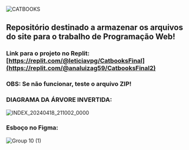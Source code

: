 
![CATBOOKS](https://github.com/mareshbard/CatBook/assets/125154278/ab345eec-4cc9-425b-8d85-a9c2e2ff5e4f)


## Repositório destinado a armazenar os arquivos do site para o trabalho de Programação Web!

### Link para o projeto no Replit: [https://replit.com/@leticiavpg/CatbooksFinal](https://replit.com/@analuizag59/CatbooksFinal2)
### OBS: Se não funcionar, teste o arquivo ZIP!

### DIAGRAMA DA ÁRVORE INVERTIDA:
![INDEX_20240418_211002_0000](https://github.com/mareshbard/CatBook/assets/125154278/5bf1f073-1685-48e5-9792-aa6398d8bab3)

### Esboço no Figma:
![Group 10 (1)](https://github.com/mareshbard/CatBook/assets/125154278/3320d521-d177-494d-bce4-666829229799)





